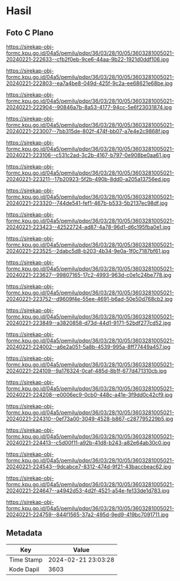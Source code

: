 # Hasil

## Foto C Plano

https://sirekap-obj-formc.kpu.go.id/04a5/pemilu/pdpr/36/03/28/10/05/3603281005021-20240221-222633--cfb2f0eb-9ce6-44aa-9b22-1921d0ddf106.jpg

https://sirekap-obj-formc.kpu.go.id/04a5/pemilu/pdpr/36/03/28/10/05/3603281005021-20240221-222803--ea7a4be8-049d-425f-9c2a-ee68621e68be.jpg

https://sirekap-obj-formc.kpu.go.id/04a5/pemilu/pdpr/36/03/28/10/05/3603281005021-20240221-222904--90846a7b-8a53-4177-94cc-5e6f23031874.jpg

https://sirekap-obj-formc.kpu.go.id/04a5/pemilu/pdpr/36/03/28/10/05/3603281005021-20240221-223007--7bb315de-802f-474f-bb07-a7e4e2c9868f.jpg

https://sirekap-obj-formc.kpu.go.id/04a5/pemilu/pdpr/36/03/28/10/05/3603281005021-20240221-223106--c531c2ad-3c2b-4167-b797-0e908be0aa61.jpg

https://sirekap-obj-formc.kpu.go.id/04a5/pemilu/pdpr/36/03/28/10/05/3603281005021-20240221-223211--17b20923-5f2b-490b-8dd0-a205a13756ed.jpg

https://sirekap-obj-formc.kpu.go.id/04a5/pemilu/pdpr/36/03/28/10/05/3603281005021-20240221-223320--744de541-fef1-467b-b533-5b2137ec98df.jpg

https://sirekap-obj-formc.kpu.go.id/04a5/pemilu/pdpr/36/03/28/10/05/3603281005021-20240221-223423--42522724-ad87-4a78-96d1-d6c195fba0e1.jpg

https://sirekap-obj-formc.kpu.go.id/04a5/pemilu/pdpr/36/03/28/10/05/3603281005021-20240221-223525--2dabc5d8-b203-4b34-9e0a-1f0c7187bf61.jpg

https://sirekap-obj-formc.kpu.go.id/04a5/pemilu/pdpr/36/03/28/10/05/3603281005021-20240221-223627--99807165-17c2-4993-963d-c0e1c24be778.jpg

https://sirekap-obj-formc.kpu.go.id/04a5/pemilu/pdpr/36/03/28/10/05/3603281005021-20240221-223752--d9609f4e-55ee-4691-b6ad-50e50d768cb2.jpg

https://sirekap-obj-formc.kpu.go.id/04a5/pemilu/pdpr/36/03/28/10/05/3603281005021-20240221-223849--a3820858-d73d-44d1-9171-52bdf277cd52.jpg

https://sirekap-obj-formc.kpu.go.id/04a5/pemilu/pdpr/36/03/28/10/05/3603281005021-20240221-224002--a6e2a051-5a8b-4539-995a-8ff77449a457.jpg

https://sirekap-obj-formc.kpu.go.id/04a5/pemilu/pdpr/36/03/28/10/05/3603281005021-20240221-224109--9a176324-0caf-485d-8b1f-677d471310cb.jpg

https://sirekap-obj-formc.kpu.go.id/04a5/pemilu/pdpr/36/03/28/10/05/3603281005021-20240221-224208--e0006ec9-0cb0-448c-a41e-3f9dd0c42cf9.jpg

https://sirekap-obj-formc.kpu.go.id/04a5/pemilu/pdpr/36/03/28/10/05/3603281005021-20240221-224310--0ef73a00-3049-4528-b867-c287795229b5.jpg

https://sirekap-obj-formc.kpu.go.id/04a5/pemilu/pdpr/36/03/28/10/05/3603281005021-20240221-224413--c5d00f11-a92b-41d8-b243-a82e64ab30c0.jpg

https://sirekap-obj-formc.kpu.go.id/04a5/pemilu/pdpr/36/03/28/10/05/3603281005021-20240221-224543--9dcabce7-8312-474d-9f21-43baccbeac62.jpg

https://sirekap-obj-formc.kpu.go.id/04a5/pemilu/pdpr/36/03/28/10/05/3603281005021-20240221-224647--a4942d53-4d2f-4521-a54e-fe133de1d783.jpg

https://sirekap-obj-formc.kpu.go.id/04a5/pemilu/pdpr/36/03/28/10/05/3603281005021-20240221-224759--844f1565-37a2-495d-9ed9-419bc7091711.jpg


## Metadata

| Key        | Value               |
| ---------- | ------------------- |
| Time Stamp | 2024-02-21 23:03:28 |
| Kode Dapil | 3603                |




